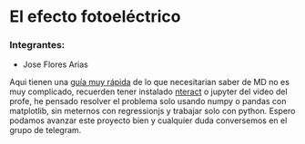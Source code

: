 # El efecto fotoeléctrico

### Integrantes: 
- Jose Flores Arias

Aqui tienen una [guía muy rápida](https://www.markdownguide.org/basic-syntax/) de lo que necesitarian saber de MD no es muy complicado, recuerden tener instalado [nteract](https://github.com/nteract/nteract) o jupyter del video del profe, he pensado resolver el problema solo usando numpy o pandas con matplotlib, sin meternos con regressionjs y trabajar solo con python. Espero podamos avanzar este proyecto bien y cualquier duda conversemos en el grupo de telegram.
